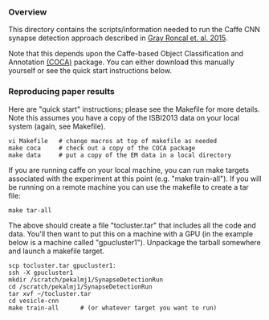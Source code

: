 ### Overview

This directory contains the scripts/information needed to run the Caffe CNN synapse detection approach described in [Gray Roncal et. al. 2015](http://arxiv.org/abs/1403.3724).

Note that this depends upon the Caffe-based Object Classification and
Annotation [(COCA)](https://github.com/iscoe/coca) package.
You can either download this manually yourself or see the quick start instructions below.

### Reproducing paper results
Here are "quick start" instructions; please see the Makefile for more
details.  Note this assumes you have a copy of the ISBI2013 data
on your local system (again, see Makefile).

    vi Makefile   # change macros at top of makefile as needed 
    make coca     # check out a copy of the COCA package
    make data     # put a copy of the EM data in a local directory

If you are running caffe on your local machine, you can run make targets associated with the experiment at this point (e.g. "make train-all").  If you will be running on a remote machine you can use the makefile to create a tar file:

    make tar-all

The above should create a file "tocluster.tar" that includes all the code and
data.  You'll then want to put this on a machine with a GPU
(in the example below is a machine called "gpucluster1").  Unpackage the tarball somewhere and launch a
makefile target.

    scp tocluster.tar gpucluster1:
    ssh -X gpucluster1
    mkdir /scratch/pekalmj1/SynapseDetectionRun
    cd /scratch/pekalmj1/SynapseDetectionRun
    tar xvf ~/tocluster.tar
    cd vesicle-cnn
    make train-all      # (or whatever target you want to run)

